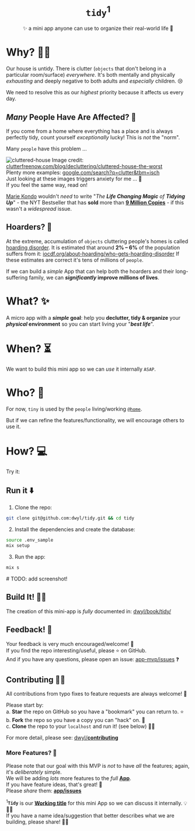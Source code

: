 <div align="center">

# `tidy`<sup>1</sup>

✨ a mini app anyone can use to organize their real-world life 🎉

</div>

# Why? 🤷‍♀️

Our house is untidy. 
There is clutter 
(`objects` that don't belong 
in a particular room/surface) 
_everywhere_. 
It's both mentally and physically _exhausting_
and deeply negative
to both adults 
and _especially_ children. 😢

We need to resolve this as our _highest_ priority
because it affects us every day.

## _Many_ People Have Are Affected? 💭

If you come from a home 
where everything has a place
and is always perfectly tidy,
count yourself _exceptionally_ lucky!
This is _not_ the "norm".

Many `people` have this problem ...

![cluttered-house](https://github.com/dwyl/home/assets/194400/8b598f6d-da01-4607-a83f-28b3bddb0f78)
Image credit: 
[clutterfreenow.com/blog/decluttering/cluttered-house-the-worst](https://clutterfreenow.com/blog/decluttering/question-is-my-cluttered-house-the-worst-youve-seen/) <br />
Plenty more examples:
[google.com/search?q=clutter&tbm=isch](https://www.google.com/search?q=clutter&tbm=isch) <br />
Just looking at these images triggers anxiety for me ... 😬 <br />
If you feel the same way, read on! 

[Marie Kondo](https://en.wikipedia.org/wiki/Marie_Kondo)
wouldn't _need_ 
to write 
"_The **Life Changing Magic** of **Tidying Up**_" - 
the NYT Bestseller that has **sold** more than 
[**9 Million Copies**](https://github.com/dwyl/home/issues/256#issuecomment-1742853750) -
if this wasn't a _widespread_ issue.

## Hoarders? 🙈

At the extreme, 
accumulation of `objects` cluttering 
people's homes is called 
[hoarding disorder](https://en.wikipedia.org/wiki/Hoarding_disorder).
It is estimated that around **2% – 6%** of the population 
suffers from it:
[iocdf.org/about-hoarding/who-gets-hoarding-disorder](https://hoarding.iocdf.org/about-hoarding/who-gets-hoarding-disorder/)
If these estimates are correct it's tens of millions of `people`.

If we can build a _simple_ App 
that can help both the hoarders
and their long-suffering family,
we can **_significantly_ improve millions of lives**.

# What? ✨

A micro app with a **_simple_ goal**: 
help you **declutter, tidy & organize** 
your **_physical_ environment**
so you can start living your "***best life***".


# When? ⏳

We want to build this mini app 
so we can _use_ it internally `ASAP`.

# Who? 👥

For now, `tiny` is used 
by the `people` living/working
[`@home`](https://github.com/dwyl/home/issues/256).

But if we can refine the features/functionality,
we will encourage others to use it.


# How? 💻

Try it: 



## Run it ⬇️

1. Clone the repo:

```sh
git clone git@github.com:dwyl/tidy.git && cd tidy
```

2. Install the dependencies and create the database:

```sh
source .env_sample
mix setup
```

3. Run the app:

```sh
mix s
```

# TODO: add screenshot!


## Build It! 👷‍♀️

The creation of this mini-app is _fully_ documented in:
[dwyl/book/tidy/](https://dwyl.github.io/book/tidy/)


## Feedback! 🙏

Your feedback is very much encouraged/welcome! 💬<br />
If you find the repo interesting/useful, please ⭐ on GitHub. <br />
And if you have any questions,
please open an issue:
[app-mvp/issues](https://github.com/dwyl/app-mvp/issues) ❓
<br />


## Contributing 👩‍💻

All contributions 
from typo fixes
to feature requests
are always welcome! 🙌

Please start by: <br />
a. **Star** the repo on GitHub 
  so you have a "bookmark" you can return to. ⭐ <br />
b. **Fork** the repo 
  so you have a copy you can "hack" on. 🍴 <br />
c. **Clone** the repo to your `localhost` 
  and run it! (see below) 👩‍💻 <br />


For more detail,
please see:
[dwyl/**contributing**](https://github.com/dwyl/contributing)

### More Features? 🔔

Please note that our goal with this MVP
is _not_ to have _all_ the features; 
again, it's _deliberately_  simple.<br />
We will be adding _lots_ more features
to the _full_
[**App**](https://github.com/dwyl/app). <br />
If you have feature ideas, that's great! 🎉 <br />
Please _share_ them: 
[**app/issues**](https://github.com/dwyl/app/issues)




<sup>1</sup>**`Tidy`** is our
[**Working title**](https://en.wikipedia.org/wiki/Working_title) 
for this mini App
so we can discuss it internally. 💡👩‍💻<br />
If you have a name idea/suggestion
that better describes 
what we are building,
please share! 🙏💬